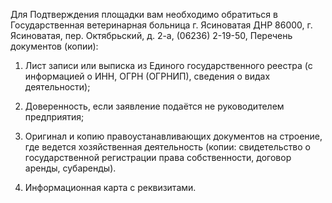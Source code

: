
Для Подтверждения площадки вам необходимо обратиться в Государственная ветеринарная больница г. Ясиноватая ДНР 86000, г. Ясиноватая, пер. Октябрьский, д. 2-а, (06236) 2-19-50, 
Перечень документов (копии):

1. Лист записи или выписка из Единого государственного реестра (с информацией о ИНН, ОГРН (ОГРНИП), сведения о видах деятельности);

2. Доверенность, если заявление подаётся не руководителем предприятия;

3. Оригинал и копию правоустанавливающих документов на строение, где ведется хозяйственная деятельность (копии: свидетельство о государственной регистрации права собственности, договор аренды, субаренды).

4. Информационная карта с реквизитами.